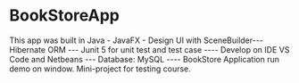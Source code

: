# BookStoreApp
This app was built in Java - JavaFX - Design UI with SceneBuilder--- Hibernate ORM --- Junit 5 for unit test and test case ---- Develop on IDE VS Code and Netbeans --- Database: MySQL 
---- BookStore Application run demo on window. Mini-project for testing course.
